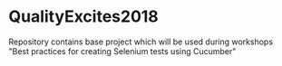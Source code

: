 # QualityExcites2018
Repository contains base project which will be used during workshops "Best practices for creating Selenium tests using Cucumber"
